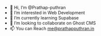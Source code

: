 - 👋 Hi, I’m @Prathap-puthran
- 👀 I’m interested in Web Development
- 🌱 I’m currently learning Supabase
- 💞️ I’m looking to collaborate on Ghost CMS
- 📫 You can Reach me@prathapputhran.in 

